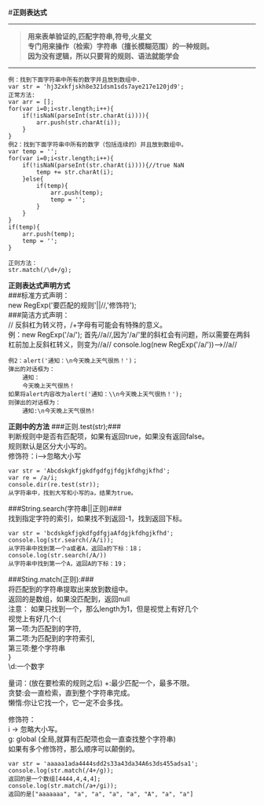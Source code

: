 #**正则表达式**

--------
>**用来表单验证的,匹配字符串,符号,火星文**  
>**专门用来操作（检索）字符串（擅长模糊范围）的一种规则。**  
>**因为没有逻辑，所以只要背的规则、语法就能学会**

----------
	
	例：找到下面字符串中所有的数字并且放到数组中.
	var str = 'hj32xkfjskh8e321dsm1sds7aye217e120jd9';
	正常方法:
	var arr = [];	
	for(var i=0;i<str.length;i++){
		if(!isNaN(parseInt(str.charAt(i)))){
			arr.push(str.charAt(i));
		}
	}
	例2：找到下面字符串中所有的数字（包括连续的）并且放到数组中。
	var temp = '';
	for(var i=0;i<str.length;i++){
		if(!isNaN(parseInt(str.charAt(i)))){//true NaN
			temp += str.charAt(i);
		}else{
			if(temp){
				arr.push(temp);
				temp = '';
			}
		}
	}
	if(temp){
		arr.push(temp);
		temp = '';
	}

	正则方法：
	str.match(/\d+/g);

**正则表达式声明方式**  
###标准方式声明：  
	new RegExp('要匹配的规则'||//,'修饰符');  
###简洁方式声明：  
	//
	反斜杠为转义符，/+字母有可能会有特殊的意义。  
	例：new RegExp('/a/');
	首先//a//,因为'/a/'里的斜杠会有问题，所以需要在两斜杠前加上反斜杠转义，则变为/\/a\//
	console.log(new RegExp('/a/'))-->/\/a\//

	例2：alert('通知：\n今天晚上天气很热！')；
	弹出的对话框为：
		通知：
		今天晚上天气很热！
	如果将alert内容改为alert('通知：\\n今天晚上天气很热！');
	则弹出的对话框为：
		通知:\n今天晚上天气很热!
**正则中的方法**
###正则.test(str);###  
   判断规则中是否有匹配项，如果有返回true，如果没有返回false。  
   规则默认是区分大小写的。  
   修饰符：i-->忽略大小写
	
	var str = 'Abcdskgkfjgkdfgdfgjfdgjkfdhgjkfhd';
	var re = /a/i;
	console.dir(re.test(str)); 
	从字符串中，找到大写和小写的a，结果为true。
###String.search(字符串||正则)###  
   找到指定字符的索引，如果找不到返回-1，找到返回下标。

	var str = 'bcdskgkfjgkdfgdfgjaAfdgjkfdhgjkfhd';
	console.log(str.search(/A/i));
	从字符串中找到第一个a或者A，返回a的下标：18；
	console.log(str.search(/A/))
	从字符串中找到第一个A，返回A的下标：19；
###Sting.match(正则):###    
将匹配到的字符串提取出来放到数组中。  
返回的是数组，如果没匹配到，返回null  
注意：
如果只找到一个，那么length为1，但是视觉上有好几个  
视觉上有好几个:{  
第一项:为匹配到的字符,  
第二项:为匹配到的字符索引,  
第三项:整个字符串  
}  
\d:一个数字  

量词：(放在要检索的规则之后)
+:最少匹配一个，最多不限。  
贪婪:会一直检索，直到整个字符串完成。  
懒惰:你让它找一个，它一定不会多找。

修饰符：  
i -> 忽略大小写。  
g: global (全局,就算有匹配项也会一直查找整个字符串)  
如果有多个修饰符，那么顺序可以颠倒的。

	var str = 'aaaaa1ada4444sdd2s33a43da34A6s3ds455adsa1';
	console.log(str.match(/4+/g));
	返回的是一个数组[4444,4,4,4];
	console.log(str.match(/a+/gi));
	返回的是["aaaaaaa", "a", "a", "a", "a", "A", "a", "a"]